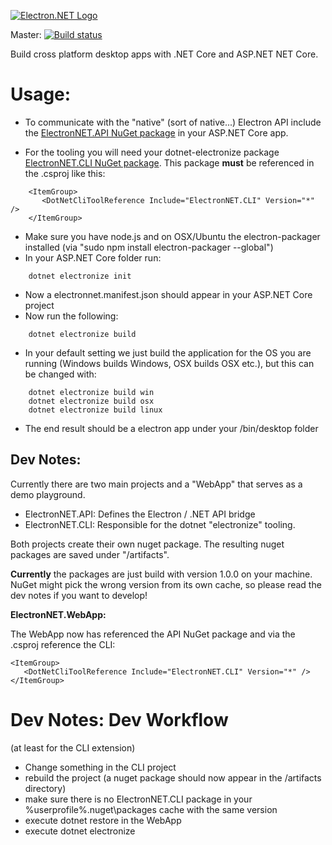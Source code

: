 [![Electron.NET Logo](https://github.com/GregorBiswanger/Electron.NET/blob/master/assets/images/electron.net-logo.png)](https://github.com/GregorBiswanger/Electron.NET)

Master: [![Build status](https://ci.appveyor.com/api/projects/status/u710d6hman5a4beb/branch/master?svg=true)](https://ci.appveyor.com/project/robertmuehsig/electron-net/branch/master)

Build cross platform desktop apps with .NET Core and ASP.NET NET Core.

# Usage:

* To communicate with the "native" (sort of native...) Electron API include the [ElectronNET.API NuGet package](https://www.nuget.org/packages/ElectronNET.API/) in your ASP.NET Core app.

* For the tooling you will need your dotnet-electronize package [ElectronNET.CLI NuGet package](https://www.nuget.org/packages/ElectronNET.CLI/). This package __must__ be referenced in the .csproj like this:

```
    <ItemGroup>
       <DotNetCliToolReference Include="ElectronNET.CLI" Version="*" />
    </ItemGroup>
```

* Make sure you have node.js and on OSX/Ubuntu the electron-packager installed (via "sudo npm install electron-packager --global")
* In your ASP.NET Core folder run:

```
    dotnet electronize init
```

* Now a electronnet.manifest.json should appear in your ASP.NET Core project
* Now run the following:

```
    dotnet electronize build
```

* In your default setting we just build the application for the OS you are running (Windows builds Windows, OSX builds OSX etc.), but this can be changed with:

```
    dotnet electronize build win
    dotnet electronize build osx
    dotnet electronize build linux
```

* The end result should be a electron app under your /bin/desktop folder

## Dev Notes:

Currently there are two main projects and a "WebApp" that serves as a demo playground.

* ElectronNET.API: Defines the Electron / .NET API bridge
* ElectronNET.CLI: Responsible for the dotnet "electronize" tooling.

Both projects create their own nuget package. The resulting nuget packages are saved under "/artifacts".

__Currently__ the packages are just build with version 1.0.0 on your machine. NuGet might pick the wrong version from its own cache, so please read the dev notes if you want to develop!

__ElectronNET.WebApp:__

The WebApp now has referenced the API NuGet package and via the .csproj reference the CLI:

    <ItemGroup>
       <DotNetCliToolReference Include="ElectronNET.CLI" Version="*" />
    </ItemGroup>


   
# Dev Notes: Dev Workflow 

(at least for the CLI extension)

* Change something in the CLI project
* rebuild the project (a nuget package should now appear in the /artifacts directory)
* make sure there is no ElectronNET.CLI package in your %userprofile%\.nuget\packages cache with the same version 
* execute dotnet restore in the WebApp 
* execute dotnet electronize

